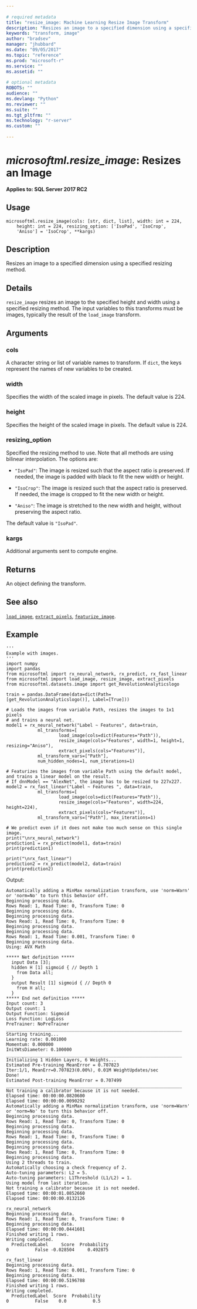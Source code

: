 ```yaml
--- 
 
# required metadata 
title: "resize_image: Machine Learning Resize Image Transform" 
description: "Resizes an image to a specified dimension using a specified resizing method." 
keywords: "transform, image" 
author: "bradsev" 
manager: "jhubbard" 
ms.date: "09/05/2017" 
ms.topic: "reference" 
ms.prod: "microsoft-r" 
ms.service: "" 
ms.assetid: "" 
 
# optional metadata 
ROBOTS: "" 
audience: "" 
ms.devlang: "Python" 
ms.reviewer: "" 
ms.suite: "" 
ms.tgt_pltfrm: "" 
ms.technology: "r-server" 
ms.custom: "" 
 
---
```


# *microsoftml.resize_image*: Resizes an Image


**Applies to: SQL Server 2017 RC2**


## Usage



```
microsoftml.resize_image(cols: [str, dict, list], width: int = 224,
    height: int = 224, resizing_option: ['IsoPad', 'IsoCrop',
    'Aniso'] = 'IsoCrop', **kargs)
```





## Description

Resizes an image to a specified dimension using a specified
resizing method.


## Details

`resize_image` resizes an image to the specified height and width
using a specified resizing method. The input variables to this transforms must
be images, typically the result of the `load_image` transform.


## Arguments


### cols

A character string or list of variable names to transform. If
`dict`, the keys represent the names of new variables to be created.


### width

Specifies the width of the scaled image in pixels. The default value is 224.


### height

Specifies the height of the scaled image in pixels. The default value is 224.


### resizing_option

Specified the resizing method to use. Note that all methods
are using bilinear interpolation. The options are:

* `"IsoPad"`: The image is resized such that the aspect ratio is preserved. If needed, the image is padded with black to fit the new width or height. 

* `"IsoCrop"`: The image is resized such that the aspect ratio is preserved. If needed, the image is cropped to fit the new width or height. 

* `"Aniso"`: The image is stretched to the new width and height, without preserving the aspect ratio. 

The default value is `"IsoPad"`.


### kargs

Additional arguments sent to compute engine.


## Returns

An object defining the transform.


## See also

[`load_image`](load-image.md),
[`extract_pixels`](extract-pixels.md),
[`featurize_image`](featurize-image.md).


## Example



```
'''
Example with images.
'''
import numpy
import pandas
from microsoftml import rx_neural_network, rx_predict, rx_fast_linear
from microsoftml import load_image, resize_image, extract_pixels
from microsoftml.datasets.image import get_RevolutionAnalyticslogo

train = pandas.DataFrame(data=dict(Path=[get_RevolutionAnalyticslogo()], Label=[True]))

# Loads the images from variable Path, resizes the images to 1x1 pixels
# and trains a neural net.
model1 = rx_neural_network("Label ~ Features", data=train, 
            ml_transforms=[            
                    load_image(cols=dict(Features="Path")), 
                    resize_image(cols="Features", width=1, height=1, resizing="Aniso"), 
                    extract_pixels(cols="Features")], 
            ml_transform_vars=["Path"], 
            num_hidden_nodes=1, num_iterations=1)

# Featurizes the images from variable Path using the default model, and trains a linear model on the result.
# If dnnModel == "AlexNet", the image has to be resized to 227x227.
model2 = rx_fast_linear("Label ~ Features ", data=train, 
            ml_transforms=[            
                    load_image(cols=dict(Features="Path")), 
                    resize_image(cols="Features", width=224, height=224), 
                    extract_pixels(cols="Features")], 
            ml_transform_vars=["Path"], max_iterations=1)

# We predict even if it does not make too much sense on this single image.
print("\nrx_neural_network")
prediction1 = rx_predict(model1, data=train)
print(prediction1)

print("\nrx_fast_linear")
prediction2 = rx_predict(model2, data=train)
print(prediction2)
```


Output:



```
Automatically adding a MinMax normalization transform, use 'norm=Warn' or 'norm=No' to turn this behavior off.
Beginning processing data.
Rows Read: 1, Read Time: 0, Transform Time: 0
Beginning processing data.
Beginning processing data.
Rows Read: 1, Read Time: 0, Transform Time: 0
Beginning processing data.
Beginning processing data.
Rows Read: 1, Read Time: 0.001, Transform Time: 0
Beginning processing data.
Using: AVX Math

***** Net definition *****
  input Data [3];
  hidden H [1] sigmoid { // Depth 1
    from Data all;
  }
  output Result [1] sigmoid { // Depth 0
    from H all;
  }
***** End net definition *****
Input count: 3
Output count: 1
Output Function: Sigmoid
Loss Function: LogLoss
PreTrainer: NoPreTrainer
___________________________________________________________________
Starting training...
Learning rate: 0.001000
Momentum: 0.000000
InitWtsDiameter: 0.100000
___________________________________________________________________
Initializing 1 Hidden Layers, 6 Weights...
Estimated Pre-training MeanError = 0.707823
Iter:1/1, MeanErr=0.707823(0.00%), 0.01M WeightUpdates/sec
Done!
Estimated Post-training MeanError = 0.707499
___________________________________________________________________
Not training a calibrator because it is not needed.
Elapsed time: 00:00:00.0820600
Elapsed time: 00:00:00.0090292
Automatically adding a MinMax normalization transform, use 'norm=Warn' or 'norm=No' to turn this behavior off.
Beginning processing data.
Rows Read: 1, Read Time: 0, Transform Time: 0
Beginning processing data.
Beginning processing data.
Rows Read: 1, Read Time: 0, Transform Time: 0
Beginning processing data.
Beginning processing data.
Rows Read: 1, Read Time: 0, Transform Time: 0
Beginning processing data.
Using 2 threads to train.
Automatically choosing a check frequency of 2.
Auto-tuning parameters: L2 = 5.
Auto-tuning parameters: L1Threshold (L1/L2) = 1.
Using model from last iteration.
Not training a calibrator because it is not needed.
Elapsed time: 00:00:01.0852660
Elapsed time: 00:00:00.0132126

rx_neural_network
Beginning processing data.
Rows Read: 1, Read Time: 0, Transform Time: 0
Beginning processing data.
Elapsed time: 00:00:00.0441601
Finished writing 1 rows.
Writing completed.
  PredictedLabel     Score  Probability
0          False -0.028504     0.492875

rx_fast_linear
Beginning processing data.
Rows Read: 1, Read Time: 0.001, Transform Time: 0
Beginning processing data.
Elapsed time: 00:00:00.5196788
Finished writing 1 rows.
Writing completed.
  PredictedLabel  Score  Probability
0          False    0.0          0.5
```

